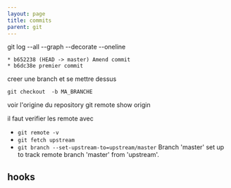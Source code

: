 ```yaml
---
layout: page
title: commits
parent: git
---
```

git log --all --graph --decorate --oneline
```
* b652238 (HEAD -> master) Amend commit
* b6dc38e premier commit
```

creer une branch et se mettre dessus
```
git checkout  -b MA_BRANCHE
```

voir l'origine du repository
git remote show origin

il faut verifier les remote avec
- `git remote -v`
- `git fetch upstream`
- `git branch --set-upstream-to=upstream/master`
Branch 'master' set up to track remote branch 'master' from 'upstream'.

## hooks

